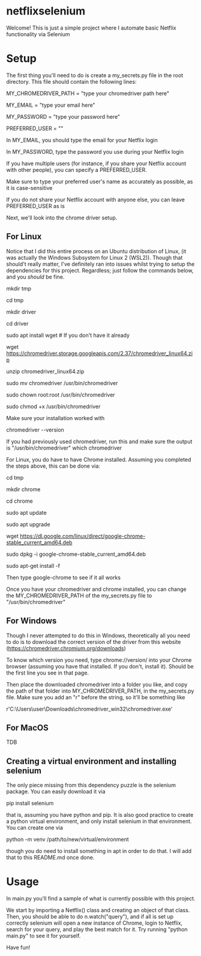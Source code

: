 # netflixselenium

Welcome! This is just a simple project where I automate basic Netflix functionality via Selenium

# Setup

The first thing you'll need to do is create a my_secrets.py file in the root directory. This file should contain the following lines:

MY_CHROMEDRIVER_PATH = "type your chromedriver path here"

MY_EMAIL = "type your email here"

MY_PASSWORD = "type your password here"

PREFERRED_USER = ""

In MY_EMAIL, you should type the email for your Netflix login

In MY_PASSWORD, type the password you use during your Netflix login

If you have multiple users (for instance, if you share your Netflix account with other people), you can specify a PREFERRED_USER.

Make sure to type your preferred user's name as accurately as possible, as it is case-sensitive

If you do not share your Netflix account with anyone else, you can leave PREFERRED_USER as is

Next, we'll look into the chrome driver setup.

## For Linux

Notice that I did this entire process on an Ubuntu distribution of Linux, (it was actually the Windows Subsystem for Linux 2 (WSL2)). Though that should't really matter, I've definitely ran into issues whilst trying to setup the dependencies for this project. Regardless; just follow the commands below, and you *should* be fine.

mkdir tmp

cd tmp

mkdir driver

cd driver

sudo apt install wget # If you don't have it already

wget https://chromedriver.storage.googleapis.com/2.37/chromedriver_linux64.zip

unzip chromedriver_linux64.zip

sudo mv chromedriver /usr/bin/chromedriver

sudo chown root:root /usr/bin/chromedriver

sudo chmod +x /usr/bin/chromedriver


Make sure your installation worked with

chromedriver --version

If you had previously used chromedriver, run this and make sure the output is "/usr/bin/chromedriver"
which chromedriver

For Linux, you do have to have Chrome installed. Assuming you completed the steps above, this can be done via:

cd tmp

mkdir chrome

cd chrome

sudo apt update

sudo apt upgrade

wget https://dl.google.com/linux/direct/google-chrome-stable_current_amd64.deb

sudo dpkg -i google-chrome-stable_current_amd64.deb

sudo apt-get install -f


Then type google-chrome to see if it all works

Once you have your chromedriver and chrome installed, you can change the MY_CHROMEDRIVER_PATH of the my_secrets.py file to "/usr/bin/chromedriver"

## For Windows

Though I never attempted to do this in Windows, theoretically all you need to do is to download the correct version of the driver from this website (https://chromedriver.chromium.org/downloads)

To know which version you need, type chrome://version/ into your Chrome browser (assuming you have that installed. If you don't, install it). Should be the first line you see in that page.

Then place the downloaded chromedriver into a folder you like, and copy the path of that folder into MY_CHROMEDRIVER_PATH, in the my_secrets.py file. Make sure you add an "r" before the string, so it'll be something like

r'C:\Users\user\Downloads\chromedriver_win32\chromedriver.exe'

## For MacOS

TDB

## Creating a virtual environment and installing selenium

The only piece missing from this dependency puzzle is the selenium package. You can easily download it via

pip install selenium

that is, assuming you have python and pip. 
It is also good practice to create a python virtual environment, and only install selenium in that environment. You can create one via

python -m venv /path/to/new/virtual/environment

though you do need to install something in apt in order to do that. I will add that to this README.md once done.

# Usage

In main.py you'll find a sample of what is currently possible with this project.

We start by importing a Netflix() class and creating an object of that class.
Then, you should be able to do n.watch("query"), and if all is set up correctly selenium will open a new instance of Chrome, login to Netflix, search for your query, and play the best match for it. Try running "python main.py" to see it for yourself.

Have fun!
